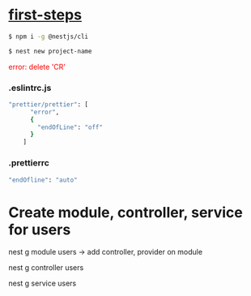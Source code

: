# [first-steps](https://docs.nestjs.com/first-steps)

```bash
$ npm i -g @nestjs/cli

$ nest new project-name
```

<span style="color:red">error: delete 'CR'</span>
### .eslintrc.js 

```bash
"prettier/prettier": [
      "error",
      {
        "endOfLine": "off"
      }
    ]
```
### .prettierrc

```bash
"endOfline": "auto"
```

# Create module, controller, service for users

nest g module users -> add controller, provider on module

nest g controller users

nest g service users
